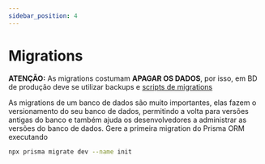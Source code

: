 ```yaml
---
sidebar_position: 4
---
```


# Migrations

**ATENÇÃO:** As migrations costumam **APAGAR OS DADOS**, por isso, em BD de produção deve se utilizar backups e [scripts de migrations](https://www.prisma.io/docs/guides/data-migration)

As migrations de um banco de dados são muito importantes, elas fazem o versionamento do seu banco de dados, permitindo a volta para versões antigas do banco e também ajuda os desenvolvedores a administrar as versões do banco de dados.
Gere a primeira migration do Prisma ORM executando

```Bash
npx prisma migrate dev --name init
```